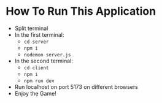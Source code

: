 # How To Run This Application

- Split terminal
- In the first terminal:
  - <code>cd server</code>
  - <code>npm i</code>
  - <code>nodemon server.js</code>
- In the second terminal:
  - <code>cd client</code>
  - <code>npm i</code>
  - <code>npm run dev</code>
- Run localhost on port 5173 on different browsers
- Enjoy the Game!

